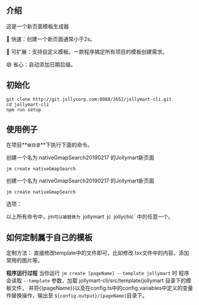 ## 介绍
这是一个新页面模板生成器

🚀 快速：创建一个新页面通常小于2s。

🍉 可扩展：支持自定义模板。一款程序搞定所有项目的模板创建需求。

😄 省心：自动添加日期后缀。

## 初始化
```shell script
git clone http://git.jollycorp.com:8088/2652/jollymart-cli.git
cd jollymart-cli
npm run setup
```

## 使用例子
在项目**`根目录`**下执行下面的命令。

创建一个名为 nativeGmapSearch20190217 的Jollymart新页面
```shell script
jm create nativeGmapSearch
```

创建一个名为 nativeGmapSearch20190217 的Jollymart新页面
```shell script
jm create nativeGmapSearch
```

选项：

以上所有命令中，jm`可以被替换为 `jollymart` `jc` `jollychic` 中的任意一个。

## 如何定制属于自己的模板
定制方法：
直接修改template中的文件即可，比如修改.tsx文件中的内容，添加常用的图片等。

**程序运行过程**
当你运行 `jm create [pageName] --template jollymart` 时
程序会读取 `--template` 参数，加载 jollymart-cli/src/template/jollymart 目录下的模板文件，
并将{{pageName}}以及在config.ts中的config.variables中定义的变量作替换操作，输出至
`${config.output}/[pageName]`目录下。


